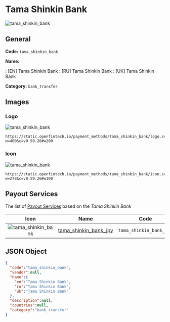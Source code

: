 
# Tama Shinkin Bank 
![tama_shinkin_bank](https://static.openfintech.io/payment_methods/tama_shinkin_bank/logo.svg?w=400&c=v0.59.26#w200)  

## General 
**Code:** `tama_shinkin_bank` 
 
**Name:** 
 
:	[EN] Tama Shinkin Bank 
:	[RU] Tama Shinkin Bank 
:	[UK] Tama Shinkin Bank 
 
**Category:** `bank_transfer` 
 

## Images 

### Logo 
![tama_shinkin_bank](https://static.openfintech.io/payment_methods/tama_shinkin_bank/logo.svg?w=400&c=v0.59.26#w200)  

```
https://static.openfintech.io/payment_methods/tama_shinkin_bank/logo.svg?w=400&c=v0.59.26#w200
```  

### Icon 
![tama_shinkin_bank](https://static.openfintech.io/payment_methods/tama_shinkin_bank/icon.svg?w=278&c=v0.59.26#w100)  

```
https://static.openfintech.io/payment_methods/tama_shinkin_bank/icon.svg?w=278&c=v0.59.26#w100
```  

## Payout Services 
 
The list of [Payout Services](/payout-services/) based on the _Tama Shinkin Bank_ 

|Icon|Name|Code| 
|:---:|:---:|:---:| 
|![tama_shinkin_bank](https://static.openfintech.io/payout_methods/tama_shinkin_bank/icon.svg?w=278&c=v0.59.26#w40) |[tama_shinkin_bank_jpy](/payout-services/tama_shinkin_bank_jpy/)|`tama_shinkin_bank_jpy`| 
 

## JSON Object 

```json
{
  "code":"tama_shinkin_bank",
  "vendor":null,
  "name":{
    "en":"Tama Shinkin Bank",
    "ru":"Tama Shinkin Bank",
    "uk":"Tama Shinkin Bank"
  },
  "description":null,
  "countries":null,
  "category":"bank_transfer"
}
```  
